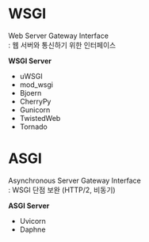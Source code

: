 # WSGI    
Web Server Gateway Interface    
: 웹 서버와 통신하기 위한 인터페이스    

**WSGI Server**   
- uWSGI
- mod_wsgi
- Bjoern
- CherryPy
- Gunicorn
- TwistedWeb
- Tornado



# ASGI   
Asynchronous Server Gateway Interface    
: WSGI 단점 보완 (HTTP/2, 비동기)    

**ASGI Server**  
- Uvicorn
- Daphne  
